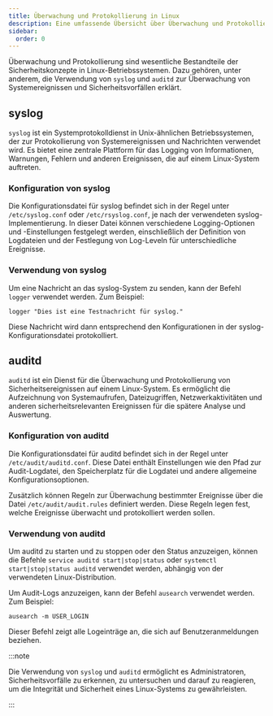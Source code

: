 ```yaml
---
title: Überwachung und Protokollierung in Linux
description: Eine umfassende Übersicht über Überwachung und Protokollierung in Linux, einschließlich der Verwendung von syslog und auditd zur Überwachung von Systemereignissen und Sicherheitsvorfällen.
sidebar:
  order: 0
---
```


Überwachung und Protokollierung sind wesentliche Bestandteile der Sicherheitskonzepte in Linux-Betriebssystemen. Dazu gehören, unter anderem, die Verwendung von `syslog` und `auditd` zur Überwachung von Systemereignissen und Sicherheitsvorfällen erklärt.

## syslog

`syslog` ist ein Systemprotokolldienst in Unix-ähnlichen Betriebssystemen, der zur Protokollierung von Systemereignissen und Nachrichten verwendet wird. Es bietet eine zentrale Plattform für das Logging von Informationen, Warnungen, Fehlern und anderen Ereignissen, die auf einem Linux-System auftreten.

### Konfiguration von syslog

Die Konfigurationsdatei für syslog befindet sich in der Regel unter `/etc/syslog.conf` oder `/etc/rsyslog.conf`, je nach der verwendeten syslog-Implementierung. In dieser Datei können verschiedene Logging-Optionen und -Einstellungen festgelegt werden, einschließlich der Definition von Logdateien und der Festlegung von Log-Leveln für unterschiedliche Ereignisse.

### Verwendung von syslog

Um eine Nachricht an das syslog-System zu senden, kann der Befehl `logger` verwendet werden. Zum Beispiel:

```shell
logger "Dies ist eine Testnachricht für syslog."
```

Diese Nachricht wird dann entsprechend den Konfigurationen in der syslog-Konfigurationsdatei protokolliert.

## auditd

`auditd` ist ein Dienst für die Überwachung und Protokollierung von Sicherheitsereignissen auf einem Linux-System. Es ermöglicht die Aufzeichnung von Systemaufrufen, Dateizugriffen, Netzwerkaktivitäten und anderen sicherheitsrelevanten Ereignissen für die spätere Analyse und Auswertung.

### Konfiguration von auditd

Die Konfigurationsdatei für auditd befindet sich in der Regel unter `/etc/audit/auditd.conf`. Diese Datei enthält Einstellungen wie den Pfad zur Audit-Logdatei, den Speicherplatz für die Logdatei und andere allgemeine Konfigurationsoptionen.

Zusätzlich können Regeln zur Überwachung bestimmter Ereignisse über die Datei `/etc/audit/audit.rules` definiert werden. Diese Regeln legen fest, welche Ereignisse überwacht und protokolliert werden sollen.

### Verwendung von auditd

Um auditd zu starten und zu stoppen oder den Status anzuzeigen, können die Befehle `service auditd start|stop|status` oder `systemctl start|stop|status auditd` verwendet werden, abhängig von der verwendeten Linux-Distribution.

Um Audit-Logs anzuzeigen, kann der Befehl `ausearch` verwendet werden. Zum Beispiel:

```shell
ausearch -m USER_LOGIN
```

Dieser Befehl zeigt alle Logeinträge an, die sich auf Benutzeranmeldungen beziehen.

:::note

Die Verwendung von `syslog` und `auditd` ermöglicht es Administratoren, Sicherheitsvorfälle zu erkennen, zu untersuchen und darauf zu reagieren, um die Integrität und Sicherheit eines Linux-Systems zu gewährleisten.

:::

